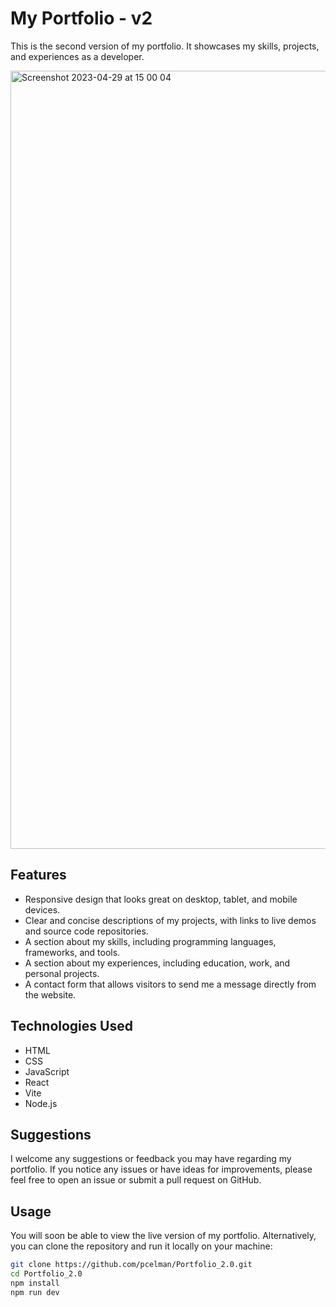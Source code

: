 # My Portfolio - v2

This is the second version of my portfolio. It showcases my skills, projects, and experiences as a developer.

<img width="1245" alt="Screenshot 2023-04-29 at 15 00 04" src="https://user-images.githubusercontent.com/100241036/235318088-c31af126-e4e4-4d38-917c-f4400bff4bce.png">

## Features

- Responsive design that looks great on desktop, tablet, and mobile devices.
- Clear and concise descriptions of my projects, with links to live demos and source code repositories.
- A section about my skills, including programming languages, frameworks, and tools.
- A section about my experiences, including education, work, and personal projects.
- A contact form that allows visitors to send me a message directly from the website.

## Technologies Used

- HTML
- CSS
- JavaScript
- React
- Vite
- Node.js

## Suggestions

I welcome any suggestions or feedback you may have regarding my portfolio. If you notice any issues or have ideas for improvements, please feel free to open an issue or submit a pull request on GitHub.


## Usage

You will soon be able to view the live version of my portfolio.
Alternatively, you can clone the repository and run it locally on your machine:

```sh
git clone https://github.com/pcelman/Portfolio_2.0.git
cd Portfolio_2.0
npm install
npm run dev
